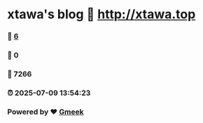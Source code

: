 # xtawa's blog :link: http://xtawa.top 
### :page_facing_up: [6](http://xtawa.top/tag.html) 
### :speech_balloon: 0 
### :hibiscus: 7266 
### :alarm_clock: 2025-07-09 13:54:23 
### Powered by :heart: [Gmeek](https://github.com/Meekdai/Gmeek)
